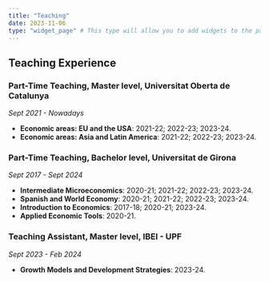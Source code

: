 ```yaml
---
title: "Teaching"
date: 2023-11-06
type: "widget_page" # This type will allow you to add widgets to the page
---
```


## Teaching Experience

### Part-Time Teaching, Master level, Universitat Oberta de Catalunya
*Sept 2021 - Nowadays*

- **Economic areas: EU and the USA**: 2021-22; 2022-23; 2023-24.
- **Economic areas: Asia and Latin America**: 2021-22; 2022-23; 2023-24.

### Part-Time Teaching, Bachelor level, Universitat de Girona
*Sept 2017 - Sept 2024*

- **Intermediate Microeconomics**: 2020-21; 2021-22; 2022-23; 2023-24.
- **Spanish and World Economy**: 2020-21; 2021-22; 2022-23; 2023-24.
- **Introduction to Economics**: 2017-18; 2020-21; 2023-24.
- **Applied Economic Tools**: 2020-21.

### Teaching Assistant, Master level, IBEI - UPF
*Sept 2023 - Feb 2024*

- **Growth Models and Development Strategies**: 2023-24.